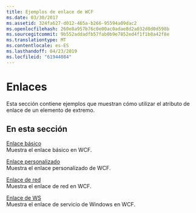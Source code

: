 ```yaml
---
title: Ejemplos de enlace de WCF
ms.date: 03/30/2017
ms.assetid: 324fa627-d012-465a-b266-95594a09dac2
ms.openlocfilehash: 260e8a957b76c0e00ac0adae8d2a032d0d0d598b
ms.sourcegitcommit: 9b552addadfb57fab0b9e7852ed4f1f1b8a42f8e
ms.translationtype: MT
ms.contentlocale: es-ES
ms.lasthandoff: 04/23/2019
ms.locfileid: "61944084"
---
```

# <a name="binding"></a>Enlaces

Esta sección contiene ejemplos que muestran cómo utilizar el atributo de enlace de un elemento de extremo.  
  
## <a name="in-this-section"></a>En esta sección
  
 [Enlace básico](../../../../docs/framework/wcf/samples/basic-binding.md)  
 Muestra el enlace básico en WCF.  
  
 [Enlace personalizado](../../../../docs/framework/wcf/samples/custom-binding.md)  
 Muestra el enlace personalizado de WCF.  
  
 [Enlace de red](../../../../docs/framework/wcf/samples/net-binding.md)  
 Muestra el enlace de red en WCF.  
  
 [Enlace de WS](../../../../docs/framework/wcf/samples/ws-binding.md)  
 Muestra el enlace de servicio de Windows en WCF.

